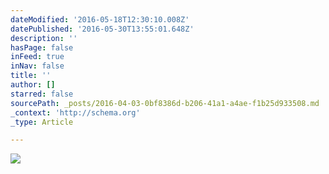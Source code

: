 ```yaml
---
dateModified: '2016-05-18T12:30:10.008Z'
datePublished: '2016-05-30T13:55:01.648Z'
description: ''
hasPage: false
inFeed: true
inNav: false
title: ''
author: []
starred: false
sourcePath: _posts/2016-04-03-0bf8386d-b206-41a1-a4ae-f1b25d933508.md
_context: 'http://schema.org'
_type: Article

---
```

![](https://the-grid-user-content.s3-us-west-2.amazonaws.com/02cbf36e-de5d-4957-8fa3-9f0c09ecc329.jpg)